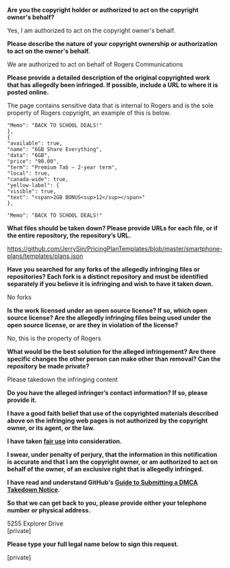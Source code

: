 **Are you the copyright holder or authorized to act on the copyright owner's behalf?**

Yes, I am authorized to act on the copyright owner's behalf.

**Please describe the nature of your copyright ownership or authorization to act on the owner's behalf.**

We are authorized to act on behalf of Rogers Communications

**Please provide a detailed description of the original copyrighted work that has allegedly been infringed. If possible, include a URL to where it is posted online.**

The page contains sensitive data that is internal to Rogers and is the sole property of Rogers copyright, an example of this is below.

```
"Memo": "BACK TO SCHOOL DEALS!"  
},
{
"available": true,
"name": "6GB Share Everything",
"data": "6GB",
"price": "90.00",
"term": "Premium Tab – 2-year term",
"local": true,
"canada-wide": true,
"yellow-label": {
"visible": true,
"text": "<span>2GB BONUS<sup>12</sup></span>"
},

"Memo": "BACK TO SCHOOL DEALS!"
```

**What files should be taken down? Please provide URLs for each file, or if the entire repository, the repository’s URL.**

https://github.com/JerrySin/PricingPlanTemplates/blob/master/smartphone-plans/templates/plans.json

**Have you searched for any forks of the allegedly infringing files or repositories? Each fork is a distinct repository and must be identified separately if you believe it is infringing and wish to have it taken down.**

No forks

**Is the work licensed under an open source license? If so, which open source license? Are the allegedly infringing files being used under the open source license, or are they in violation of the license?**

No, this is the property of Rogers

**What would be the best solution for the alleged infringement? Are there specific changes the other person can make other than removal? Can the repository be made private?**

Please takedown the infringing content

**Do you have the alleged infringer’s contact information? If so, please provide it.**

**I have a good faith belief that use of the copyrighted materials described above on the infringing web pages is not authorized by the copyright owner, or its agent, or the law.**

**I have taken <a href="https://www.lumendatabase.org/topics/22">fair use</a> into consideration.**

**I swear, under penalty of perjury, that the information in this notification is accurate and that I am the copyright owner, or am authorized to act on behalf of the owner, of an exclusive right that is allegedly infringed.**

**I have read and understand GitHub's <a href="https://help.github.com/articles/guide-to-submitting-a-dmca-takedown-notice/">Guide to Submitting a DMCA Takedown Notice</a>.**

**So that we can get back to you, please provide either your telephone number or physical address.**

5255 Explorer Drive  
[private]

**Please type your full legal name below to sign this request.**

[private]
